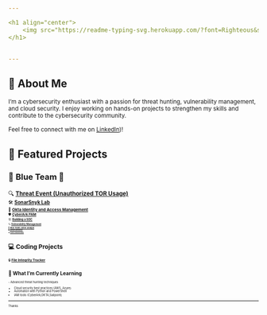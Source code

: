```yaml
---

<h1 align="center">
    <img src="https://readme-typing-svg.herokuapp.com/?font=Righteous&size=35&color=FFA500&center=true&vCenter=true&width=500&height=70&duration=2000&lines=Hi+There!+👋;+I'm+Khadijah!;" />
</h1>


---
```

## 👋 About Me  
<small>I’m a cybersecurity enthusiast with a passion for threat hunting, vulnerability management, and cloud security. I enjoy working on hands-on projects to strengthen my skills and contribute to the cybersecurity community.</small>  

<small>Feel free to connect with me on [LinkedIn](https://www.linkedin.com/in/khadijah-w-44bb48238/))!</small>  

## 🚀 Featured Projects  

### 🔵 **Blue Team** 🔵  
<small>🔍 **[Threat Event (Unauthorized TOR Usage)](https://github.com/kdee028/Flash028/blob/0c6322ee92e7067c6b14988d3cc215471c147a6f/Threat-Hunting.md)** </br>
<small>🛠️ **[SonarSnyk Lab](https://github.com/khadijahW/Flash028/blob/226a571bce421dd420b28b3ea954d7f3a94f3c47/SonarSnyk/SonarSnyk.md)**  
<small>🔐 **[Okta Identity and Access Management](https://github.com/khadijahW/Flash028/blob/b3761cc35c9adb1aa7d0c91c2c1e075cc52a2385/Okta/Okta.md)**  
<small>🛡️ **[CyberArk PAM](https://github.com/kdee028/Flash028/blob/3e8eff4000e2ee34c1d41afe97ae2a6c3d25fdc0/Cyberark/Cyberark.md)**  
<small>🏗️ **[Building a SOC](https://github.com/Flash028/Flash028/blob/main/BUILDING%20A%20SOC/building-a-soc.md)**  
<small>🔍 **[Vulnerability Management](https://github.com/Flash028/Flash028/blob/main/Vulnerability%20Assessment/Vulnerability.Assessment.md)**  
<small>🔵 **[Blue Team Junior Analyst](https://github.com/khadijahW/Flash028/blob/main/Blue%20Team%20Junior%20Analyst/SBT.md)**  
<small>🖥️ **[Active Directory](https://github.com/khadijahW/Flash028/blob/main/Active%20Directory.md)**  
<small>☁️ **[Azure Cloud Resume](https://github.com/khadijahW/CyberFlash/blob/179579dcebc2476c707f70b37321e3e49116093f/README.md)**  

## 💻 **Coding Projects**  
<small>🔒 **[File Integrity Tracker](https://github.com/khadijahW/Flash028/blob/732e0d757ec45e2814e7d6f678dc333b42770487/File-integrity-Tracker.md)**  

## 🌱 What I’m Currently Learning  
<small>- Advanced threat hunting techniques  
- Cloud security best practices (AWS, Azure)  
- Automation with Python and PowerShell  
- IAM tools (CyberArk,OKTA,Sailpoint)</small>  




---

<small>Thanks

